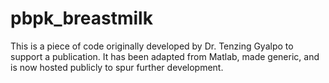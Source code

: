 # pbpk_breastmilk
This is a piece of code originally developed by Dr. Tenzing Gyalpo to support a publication. It has been adapted from Matlab, made generic, and is now hosted publicly to spur further development. 
